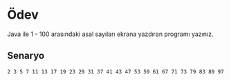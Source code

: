 # Ödev
Java ile 1 - 100 arasındaki asal sayıları ekrana yazdıran programı yazınız.

## Senaryo
```
2 3 5 7 11 13 17 19 23 29 31 37 41 43 47 53 59 61 67 71 73 79 83 89 97 
```